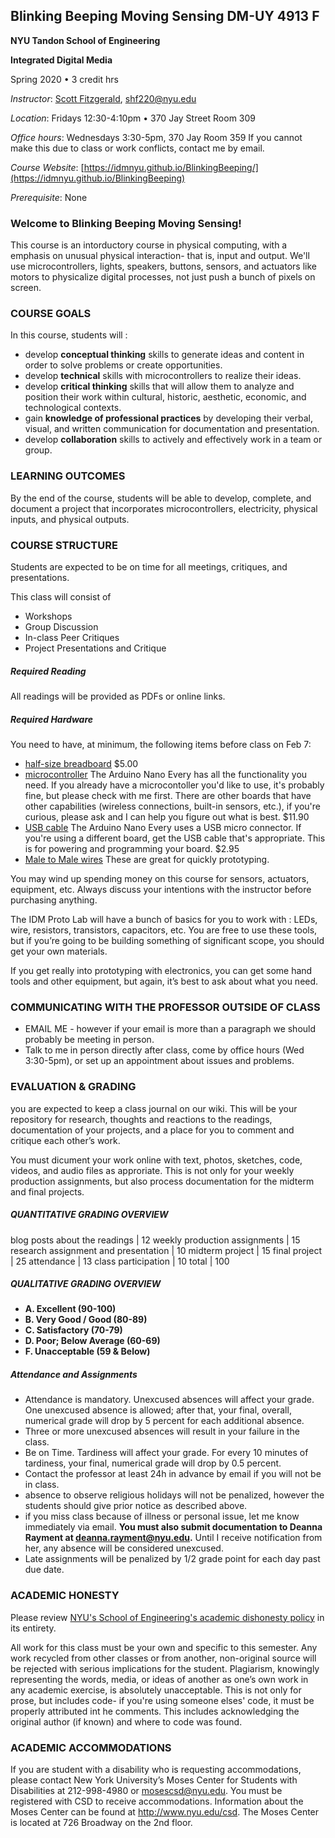 ## Blinking Beeping Moving Sensing DM-UY 4913 F

**NYU Tandon School of Engineering**

**Integrated Digital Media**

Spring 2020 • 3 credit hrs

_Instructor_:  [Scott Fitzgerald](http://ennuigo.com), shf220@nyu.edu 

_Location_: Fridays 12:30-4:10pm • 370 Jay Street Room 309

_Office hours_:  Wednesdays 3:30-5pm, 370 Jay Room 359
If you cannot make this due to class or work conflicts, contact me by email. 

_Course Website_: [https://idmnyu.github.io/BlinkingBeeping/](https://idmnyu.github.io/BlinkingBeeping)

_Prerequisite_: None

### **Welcome to Blinking Beeping Moving Sensing!**

This course is an intorductory course in physical computing, with a emphasis on unusual physical interaction- that is, input and output. We'll use microcontrollers, lights, speakers, buttons, sensors, and actuators like motors to physicalize digital processes, not just push a bunch of pixels on screen.  

### **COURSE GOALS**
In this course, students will :

- develop **conceptual thinking** skills to generate ideas and content in order to solve problems or create opportunities.
- develop **technical** skills with microcontrollers to realize their ideas.
- develop **critical thinking** skills that will allow them to analyze and position their work within cultural, historic, aesthetic, economic, and technological contexts.
- gain **knowledge of professional practices** by developing their verbal, visual, and written communication for documentation and presentation.
- develop **collaboration** skills to actively and effectively work in a team or group.

### **LEARNING OUTCOMES**

By the end of the course, students will be able to develop, complete, and document a project that incorporates microcontrollers, electricity, physical inputs, and physical outputs.

### **COURSE STRUCTURE**

Students are expected to be on time for all meetings, critiques, and presentations.

This class will consist of

* Workshops
* Group Discussion
* In-class Peer Critiques
* Project Presentations and Critique

##### Required Reading
All readings will be provided as PDFs or online links.

##### Required Hardware
You need to have, at minimum, the following items before class on Feb 7:
* [half-size breadboard](https://www.adafruit.com/product/64) $5.00
* [microcontroller](https://store.arduino.cc/usa/nano-every-with-headers) The Arduino Nano Every has all the functionality you need. If you already have a microcontoller you'd like to use, it's probably fine, but please check with me first. There are other boards that have other capabilities (wireless connections, built-in sensors, etc.), if you're curious, please ask and I can help you figure out what is best. $11.90
* [USB cable](https://www.adafruit.com/product/592) The Arduino Nano Every uses a USB micro connector. If you're using a different board, get the USB cable that's appropriate. This is for powering and programming your board. $2.95
* [Male to Male wires](https://www.adafruit.com/product/153) These are great for quickly prototyping.

You may wind up spending money on this course for sensors, actuators, equipment, etc. Always discuss your intentions with the instructor before purchasing anything.

The IDM Proto Lab will have a bunch of basics for you to work with : LEDs, wire, resistors, transistors, capacitors, etc. You are free to use these tools, but if you’re going to be building something of significant scope, you should get your own materials.

If you get really into prototyping with electronics, you can get some hand tools and other equipment, but again, it’s best to ask about what you need.

### **COMMUNICATING WITH THE PROFESSOR OUTSIDE OF CLASS**

* EMAIL ME - however if your email is more than a paragraph we should probably be meeting in person.
* Talk to me in person directly after class, come by office hours \(Wed 3:30-5pm\), or set up an appointment about issues and problems.

### **EVALUATION & GRADING**
you are expected to keep a class journal on our wiki. This will be your repository for research, thoughts and reactions to the readings, documentation of your projects, and a place for you to comment and critique each other’s work. 

You must dicument your work online with text, photos, sketches, code, videos, and audio files as approriate. This is not only for your weekly production assignments, but also process documentation for the midterm and final projects.

##### QUANTITATIVE GRADING OVERVIEW

blog posts about the readings |  12
weekly production assignments  | 15
research assignment and presentation | 10
midterm project  |  15
final project | 25
attendance | 13
class participation | 10
total |  100

##### QUALITATIVE GRADING OVERVIEW

- **A. Excellent \(90-100\)**
- **B. Very Good / Good \(80-89\)**
- **C. Satisfactory \(70-79\)**
- **D. Poor; Below Average \(60-69\)**
- **F. Unacceptable \(59 & Below\)**

##### **Attendance and Assignments**

* Attendance is mandatory. Unexcused absences will affect your grade. One unexcused absence is allowed; after that, your final, overall, numerical grade will drop by 5 percent for each additional absence.
* Three or more unexcused absences will result in your failure in the class.
* Be on Time. Tardiness will affect your grade. For every 10 minutes of tardiness, your final, numerical grade will drop by 0.5 percent. 
* Contact the professor at least 24h in advance by email if you will not be in class. 
* absence to observe religious holidays will not be penalized, however the students should give prior notice as described above. 
* if you miss class because of illness or personal issue, let me know immediately via email. **You must also submit documentation to Deanna Rayment at deanna.rayment@nyu.edu.** Until I receive notification from her, any absence will be considered unexcused. 
* Late assignments will be penalized by 1/2 grade point for each day past due date. 

### **ACADEMIC HONESTY**

Please review [NYU's School of Engineering's academic dishonesty policy](https://engineering.nyu.edu/campus-and-community/student-life/office-student-affairs/policies/student-code-conduct) in its entirety.

All work for this class must be your own and specific to this semester. Any work recycled from other classes or from another, non-original source will be rejected with serious implications for the student. Plagiarism, knowingly representing the words, media, or ideas of another as one’s own work in any academic exercise, is absolutely unacceptable. This is not only for prose, but includes code- if you're using someone elses' code, it must be properly attributed int he comments. This includes acknowledging the original author (if known) and where to code was found.

### **ACADEMIC ACCOMMODATIONS**

If you are student with a disability who is requesting accommodations, please contact New York University’s Moses Center for Students with Disabilities at 212-998-4980 or mosescsd@nyu.edu. You must be registered with CSD to receive accommodations. Information about the Moses Center can be found at http://www.nyu.edu/csd. The Moses Center is located at 726 Broadway on the 2nd floor.
